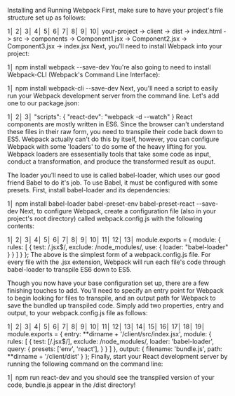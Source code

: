 Installing and Running Webpack
First, make sure to have your project's file structure set up as follows:

1│
2│
3│
4│
5│
6│
7│
8│
9│
10│ your-project
-> client
-> dist
-> index.html
-> src
-> components
-> Component1.jsx
-> Component2.jsx
-> Component3.jsx
-> index.jsx
Next, you'll need to install Webpack into your project:

1│ npm install webpack --save-dev
You're also going to need to install Webpack-CLI (Webpack's Command Line Interface):

1│ npm install webpack-cli --save-dev
Next, you'll need a script to easily run your Webpack development server from the command line. Let's add one to our package.json:

1│
2│
3│ "scripts": {
"react-dev": "webpack -d --watch"
}
React components are mostly written in ES6. Since the browser can't understand these files in their raw form, you need to transpile their code back down to ES5. Webpack actually can't do this by itself, however, you can configure Webpack with some 'loaders' to do some of the heavy lifting for you. Webpack loaders are essesentially tools that take some code as input, conduct a transformation, and produce the transformed result as ouput.

The loader you'll need to use is called babel-loader, which uses our good friend Babel to do it's job. To use Babel, it must be configured with some presets. First, install babel-loader and its dependencies:

1│ npm install babel-loader babel-preset-env babel-preset-react --save-dev
Next, to configure Webpack, create a configuration file (also in your project's root directory) called webpack.config.js with the following contents:

1│
2│
3│
4│
5│
6│
7│
8│
9│
10│
11│
12│
13│ module.exports = {
module: {
rules: [
{
test: /\.jsx$/,
exclude: /node_modules/,
use: {
loader: "babel-loader"
}
}
]
}
};
The above is the simplest form of a webpack.config.js file. For every file with the .jsx extension, Webpack will run each file's code through babel-loader to transpile ES6 down to ES5.

Though you now have your base configuration set up, there are a few finishing touches to add. You'll need to specify an entry point for Webpack to begin looking for files to transpile, and an output path for Webpack to save the bundled up transpiled code. Simply add two properties, entry and output, to your webpack.config.js file as follows:

1│
2│
3│
4│
5│
6│
7│
8│
9│
10│
11│
12│
13│
14│
15│
16│
17│
18│
19│ module.exports = {
entry: **dirname + '/client/src/index.jsx',
module: {
rules: [
{
test: [/\.jsx$/],
exclude: /node_modules/,
loader: 'babel-loader',
query: {
presets: ['env', 'react'],
}
}
]
},
output: {
filename: 'bundle.js',
path: **dirname + '/client/dist'
}
};
Finally, start your React development server by running the following command on the command line:

1│ npm run react-dev
and you should see the transpiled version of your code, bundle.js appear in the /dist directory!
